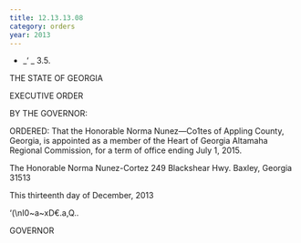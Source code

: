 ```yaml
---
title: 12.13.13.08
category: orders
year: 2013
---
```

 

- _‘ _ 3.5.

THE STATE OF GEORGIA

EXECUTIVE ORDER

BY THE GOVERNOR:

ORDERED: That the Honorable Norma Nunez—Co1tes of Appling County,
Georgia, is appointed as a member of the Heart of Georgia
Altamaha Regional Commission, for a term of office ending July 1,
2015.

The Honorable Norma Nunez-Cortez
249 Blackshear Hwy.
Baxley, Georgia 31513

This thirteenth day of December, 2013

‘(\nI0~a~xD€.a,Q..

GOVERNOR

